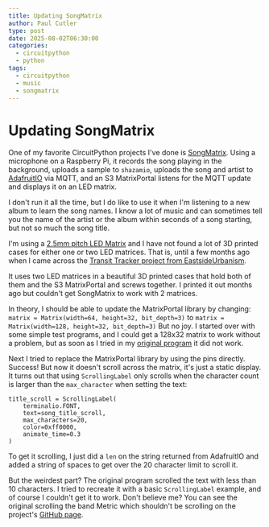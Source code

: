 ```yaml
---
title: Updating SongMatrix
author: Paul Cutler
type: post
date: 2025-08-02T06:30:00
categories:
  - circuitpython
  - python
tags:
  - circuitpython
  - music
  - songmatrix
---
```


# Updating SongMatrix

One of my favorite CircuitPython projects I've done is [SongMatrix](https://www.paulcutler.org/project/songmatrix/).  Using a microphone on a Raspberry Pi, it records the song playing in the background, uploads a sample to `shazamio`, uploads the song and artist to [AdafruitIO](https://io.adafruit.com) via MQTT, and an S3 MatrixPortal listens for the MQTT update and displays it on an LED matrix.

I don't run it all the time, but I do like to use it when I'm listening to a new album to learn the song names.  I know a lot of music and can sometimes tell you the name of the artist or the album within seconds of a song starting, but not so much the song title.

I'm using a [2.5mm pitch LED Matrix](https://www.adafruit.com/product/5036) and I have not found a lot of 3D printed cases for either one or two LED matrices. That is, until a few months ago when I came across the [Transit Tracker project from EastsideUrbanism](https://transit-tracker.eastsideurbanism.org).

It uses two LED matrices in a beautiful 3D printed cases that hold both of them and the S3 MatrixPortal and screws together.  I printed it out months ago but couldn't get SongMatrix to work with 2 matrices.

In theory, I should be able to update the MatrixPortal library by changing:
`matrix = Matrix(width=64, height=32, bit_depth=3)` to `matrix = Matrix(width=128, height=32, bit_depth=3)`
But no joy.  I started over with some simple test programs, and I could get a 128x32 matrix to work without a problem, but as soon as I tried in my [original program](https://github.com/prcutler/songmatrix/blob/main/circuitpython/songmatrix-64x32.py) it did not work.

Next I tried to replace the MatrixPortal library by using the pins directly.  Success! But now it doesn't scroll across the matrix, it's just a static display.  It turns out that using `ScrollingLabel` only scrolls when the character count is larger than the `max_character` when setting the text:

```
title_scroll = ScrollingLabel(
    terminalio.FONT,
    text=song_title_scroll,
    max_characters=20,
    color=0xff0000,
    animate_time=0.3
)
```

To get it scrolling, I just did a `len` on the string returned from AdafruitIO and added a string of spaces to get over the 20 character limit to scroll it.

But the weirdest part?  The original program scrolled the text with less than 10 characters.  I tried to recreate it with a basic `ScrollingLabel` example, and of course I couldn't get it to work.  Don't believe me?  You can see the original scrolling the band Metric which shouldn't be scrolling on the project's [GitHub page](https://github.com/prcutler/songmatrix/).
